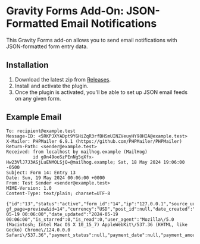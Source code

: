# Gravity Forms Add-On: JSON-Formatted Email Notifications

This Gravity Forms add-on allows you to send email notifications with JSON-formatted form entry data.

## Installation

1. Download the latest zip from [Releases](https://github.com/joshuafredrickson/gravityforms-addon-json-emails/releases).
1. Install and activate the plugin.
1. Once the plugin is activated, you'll be able to set up JSON email feeds on any given form.

## Example Email

```
To: recipient@example.test
Message-ID: <5RKPJXYADpt9YGHiZqR3rfBHSmUINZVeuyHY98HIA@example.test>
X-Mailer: PHPMailer 6.9.1 (https://github.com/PHPMailer/PHPMailer)
Return-Path: <sender@example.test>
Received: from localhost by mailhog.example (MailHog)
          id gOn49ooSzPEnNg5qXfx-Hw23VlJ7J3ASjLuENMOLSjQ=@mailhog.example; Sat, 18 May 2024 19:06:00 -0500
Subject: Form 14: Entry 13
Date: Sun, 19 May 2024 00:06:00 +0000
From: Test Sender <sender@example.test>
MIME-Version: 1.0
Content-Type: text/plain; charset=UTF-8

{"id":"13","status":"active","form_id":"14","ip":"127.0.0.1","source_url":"https:\/\/example.test\/wp\/?gf_page=preview&id=14","currency":"USD","post_id":null,"date_created":"2024-05-19 00:06:00","date_updated":"2024-05-19 00:06:00","is_starred":0,"is_read":0,"user_agent":"Mozilla\/5.0 (Macintosh; Intel Mac OS X 10_15_7) AppleWebKit\/537.36 (KHTML, like Gecko) Chrome\/124.0.0.0 Safari\/537.36","payment_status":null,"payment_date":null,"payment_amount":null,"payment_method":"","transaction_id":null,"is_fulfilled":null,"created_by":"22","transaction_type":null}
```
